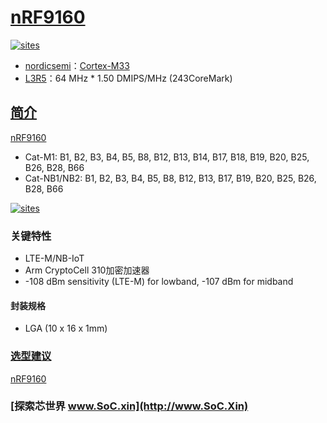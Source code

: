 ﻿# [nRF9160](https://github.com/SoCXin/nRF9160)

[![sites](http://182.61.61.133/link/resources/SoC.png)](http://www.SoC.Xin)

* [nordicsemi](https://www.nordicsemi.com/)：[Cortex-M33](https://github.com/SoCXin/Cortex)
* [L3R5](https://github.com/SoCXin/Level)：64 MHz * 1.50 DMIPS/MHz (243CoreMark)

## [简介](https://github.com/SoCXin/nRF9160/wiki)

[nRF9160](https://github.com/SoCXin/nRF9160)

* Cat-M1: B1, B2, B3, B4, B5, B8, B12, B13, B14, B17, B18, B19, B20, B25, B26, B28, B66
* Cat-NB1/NB2: B1, B2, B3, B4, B5, B8, B12, B13, B17, B19, B20, B25, B26, B28, B66

[![sites](docs/nRF9160.png)](https://www.nordicsemi.com/Products/Low-power-cellular-IoT/nRF9160)

### 关键特性

* LTE-M/NB-IoT
* Arm CryptoCell 310加密加速器
* -108 dBm sensitivity (LTE-M) for lowband, -107 dBm for midband

#### 封装规格

* LGA (10 x 16 x 1mm)

### [选型建议](https://github.com/SoCXin)

[nRF9160](https://github.com/SoCXin/nRF9160)

### [探索芯世界 www.SoC.xin](http://www.SoC.Xin)

